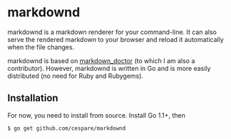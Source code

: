 # markdownd

markdownd is a markdown renderer for your command-line. It can also serve the rendered markdown to your
browser and reload it automatically when the file changes.

markdownd is based on [markdown_doctor](https://github.com/dmacdougall/markdown_doctor) (to which I am also a
contributor). However, markdownd is written in Go and is more easily distributed (no need for Ruby and
Rubygems).

## Installation

For now, you need to install from source. Install Go 1.1+, then

    $ go get github.com/cespare/markdownd
